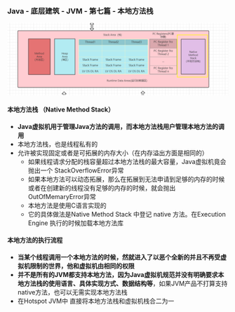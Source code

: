 ###  Java - 底层建筑 - JVM - 第七篇 - 本地方法栈

![本地方法栈](images/本地方法栈.png)

####  本地方法栈 （Native Method Stack）

- **Java虚拟机用于管理Java方法的调用，而本地方法栈用户管理本地方法的调用**
- 本地方法栈，也是线程私有的
- 允许被实现固定或者是可拓展的内存大小（在内存溢出方面是相同的）
  - 如果线程请求分配的栈容量超过本地方法栈的最大容量，Java虚拟机竟会抛出一个 StackOverflowError异常
  - 如果本地方法可以动态拓展，那么在拓展到无法申请到足够的内存的时候或者在创建新的线程没有足够的内存的时候，就会抛出 OutOfMemaryError异常
  - 本地方法是使用C语言实现的
  - 它的具体做法是Native Method Stack 中登记 native 方法。在Execution Engine 执行的时候加载本地方法库

#### 本地方法的执行流程

- **当某个线程调用一个本地方法的时候，然就进入了以恶个全新的并且不再受虚拟机限制的世界，他和虚拟机由相同的权限**
- **并不是所有的JVM都支持本地方法，因为Java虚拟机规范并没有明确要求本地方法栈的使用语言、具体实现方式、数据结构等**，如果JVM产品不打算支持native方法，也可以无需实现本地方法栈
- 在Hotspot JVM中 直接将本地方法栈和虚拟机栈合二为一

